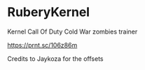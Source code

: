 # RuberyKernel
Kernel Call Of Duty Cold War zombies trainer

https://prnt.sc/106z86m

Credits to Jaykoza for the offsets
